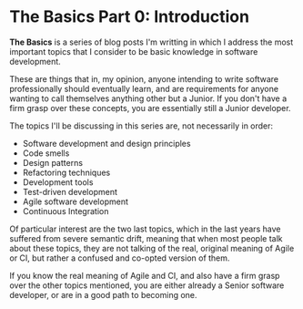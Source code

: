 # The Basics Part 0: Introduction

**The Basics** is a series of blog posts I'm writting in which I address the
most important topics that I consider to be basic knowledge in software
development.

These are things that in, my opinion, anyone intending to write software
professionally should eventually learn, and are requirements for anyone wanting
to call themselves anything other but a Junior. If you don't have a firm grasp
over these concepts, you are essentially still a Junior developer.

The topics I'll be discussing in this series are, not necessarily in order:
* Software development and design principles
* Code smells
* Design patterns
* Refactoring techniques
* Development tools
* Test-driven development
* Agile software development
* Continuous Integration

Of particular interest are the two last topics, which in the last years have
suffered from severe semantic drift, meaning that when most people talk about
these topics, they are not talking of the real, original meaning of Agile or CI,
but rather a confused and co-opted version of them.

If you know the real meaning of Agile and CI, and also have a firm grasp over
the other topics mentioned, you are either already a Senior software developer,
or are in a good path to becoming one.
